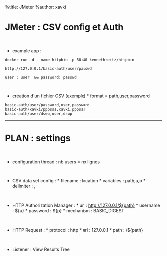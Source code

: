 %title: JMeter
%author: xavki

# JMeter : CSV config et Auth


<br>



* example app :

```
docker run -d --name httpbin -p 80:80 kennethreitz/httpbin

http://127.0.0.1/basic-auth/user/passwd

user : user  && password: passwd
```

<br>


* création d'un fichier CSV (exemple)
		* format = path,user,password

```
basic-auth/user/password,user,password
basic-auth/xavki/pppsss,xavki,pppsss
basic-auth/user/dswp,user,dswp
```


-------------------------------------------------------------------------

# PLAN : settings


<br>


* configuration thread : nb users = nb lignes

<br>


* CSV data set config :
		* filename : location
		* variables : path,u,p
		* delimiter : ,

<br>


* HTTP Authorization Manager :
		* url : http://127.0.0.1/${path}
		* username : ${u}
		* password : ${p}
		* mechanism : BASIC_DIGEST

<br>


* HTTP Request :
		* protocol : http
		* url : 127.0.0.1
		* path : /${path}

<br>


* Listener : View Results Tree
